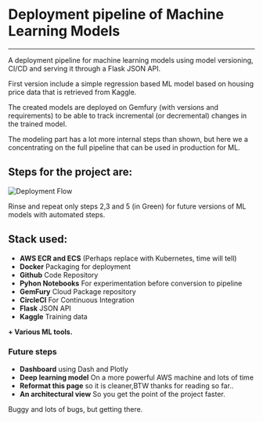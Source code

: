 # Deployment pipeline of Machine Learning Models

---


A deployment pipeline for machine learning models using model versioning, CI/CD and serving it through a Flask JSON API.

First version include a simple regression based ML model based on housing price data that is retrieved from Kaggle. 

The created models are deployed on Gemfury (with versions and requirements) to be able to track incremental (or decremental) changes in the trained model.

The modeling part has a lot more internal steps than shown, but here we a concentrating on the full pipeline that can be used in production for ML.





## Steps for the project are:

![Deployment Flow]("pics/DeploymentFlow.png" "Deployment Flow")
 
 

Rinse and repeat only steps 2,3 and 5 (in Green) for future versions of ML models with automated steps.


## Stack used:

* **AWS ECR and ECS** (Perhaps replace with Kubernetes, time will tell) 
* **Docker** Packaging for deployment
* **Github** Code Repository
* **Pyhon Notebooks** For experimentation before conversion to pipeline
* **GemFury** Cloud Package repository
* **CircleCI** For Continuous Integration
* **Flask**  JSON API
* **Kaggle** Training data

**+ Various ML tools.**

### Future steps
* **Dashboard** using Dash and Plotly 
* **Deep learning model** On a more powerful AWS machine and lots of time
* **Reformat this page** so it is cleaner,BTW thanks for reading so far.. 
* **An architectural view** So you get the point of the project faster.


Buggy and lots of bugs, but getting there.


  
